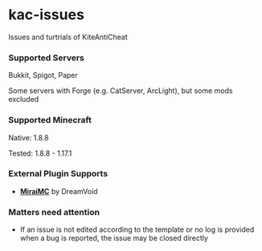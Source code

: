 # kac-issues
Issues and turtrials of KiteAntiCheat

### Supported Servers

Bukkit, Spigot, Paper

Some servers with Forge (e.g. CatServer, ArcLight), but some mods excluded

### Supported Minecraft

Native: 1.8.8

Tested: 1.8.8 - 1.17.1

### External Plugin Supports

- **[MiraiMC](https://github.com/DreamVoid/MiraiMC/)** by DreamVoid

### Matters need attention

- If an issue is not edited according to the template or no log is provided when a bug is reported, the issue may be closed directly
